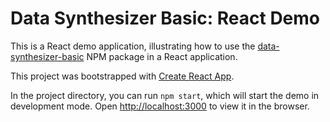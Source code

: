 # Data Synthesizer Basic: React Demo

This is a React demo application, illustrating how to use the [data-synthesizer-basic](https://www.npmjs.com/package/data-synthesizer-basic) NPM package in a React application.

This project was bootstrapped with [Create React App](https://github.com/facebook/create-react-app).

In the project directory, you can run `npm start`, which will start the demo in development mode. Open [http://localhost:3000](http://localhost:3000) to view it in the browser.


